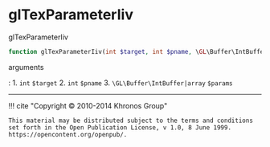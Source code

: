 # glTexParameterIiv
glTexParameterIiv

```php
function glTexParameterIiv(int $target, int $pname, \GL\Buffer\IntBuffer|array $params) : void
```

arguments

:    1. `int` `$target` 
    2. `int` `$pname` 
    3. `\GL\Buffer\IntBuffer|array` `$params` 

---
     

!!! cite "Copyright © 2010-2014 Khronos Group"

    This material may be distributed subject to the terms and conditions set forth in the Open Publication License, v 1.0, 8 June 1999. https://opencontent.org/openpub/.